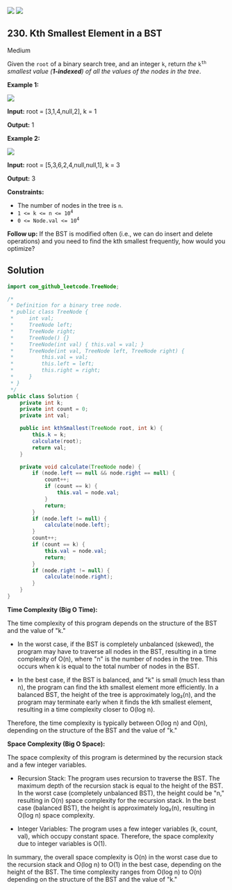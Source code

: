 [![](https://img.shields.io/github/stars/javadev/LeetCode-in-Java?label=Stars&style=flat-square)](https://github.com/javadev/LeetCode-in-Java)
[![](https://img.shields.io/github/forks/javadev/LeetCode-in-Java?label=Fork%20me%20on%20GitHub%20&style=flat-square)](https://github.com/javadev/LeetCode-in-Java/fork)

## 230\. Kth Smallest Element in a BST

Medium

Given the `root` of a binary search tree, and an integer `k`, return _the_ <code>k<sup>th</sup></code> _smallest value (**1-indexed**) of all the values of the nodes in the tree_.

**Example 1:**

![](https://assets.leetcode.com/uploads/2021/01/28/kthtree1.jpg)

**Input:** root = [3,1,4,null,2], k = 1

**Output:** 1 

**Example 2:**

![](https://assets.leetcode.com/uploads/2021/01/28/kthtree2.jpg)

**Input:** root = [5,3,6,2,4,null,null,1], k = 3

**Output:** 3 

**Constraints:**

*   The number of nodes in the tree is `n`.
*   <code>1 <= k <= n <= 10<sup>4</sup></code>
*   <code>0 <= Node.val <= 10<sup>4</sup></code>

**Follow up:** If the BST is modified often (i.e., we can do insert and delete operations) and you need to find the kth smallest frequently, how would you optimize?

## Solution

```java
import com_github_leetcode.TreeNode;

/*
 * Definition for a binary tree node.
 * public class TreeNode {
 *     int val;
 *     TreeNode left;
 *     TreeNode right;
 *     TreeNode() {}
 *     TreeNode(int val) { this.val = val; }
 *     TreeNode(int val, TreeNode left, TreeNode right) {
 *         this.val = val;
 *         this.left = left;
 *         this.right = right;
 *     }
 * }
 */
public class Solution {
    private int k;
    private int count = 0;
    private int val;

    public int kthSmallest(TreeNode root, int k) {
        this.k = k;
        calculate(root);
        return val;
    }

    private void calculate(TreeNode node) {
        if (node.left == null && node.right == null) {
            count++;
            if (count == k) {
                this.val = node.val;
            }
            return;
        }
        if (node.left != null) {
            calculate(node.left);
        }
        count++;
        if (count == k) {
            this.val = node.val;
            return;
        }
        if (node.right != null) {
            calculate(node.right);
        }
    }
}
```

**Time Complexity (Big O Time):**

The time complexity of this program depends on the structure of the BST and the value of "k."

- In the worst case, if the BST is completely unbalanced (skewed), the program may have to traverse all nodes in the BST, resulting in a time complexity of O(n), where "n" is the number of nodes in the tree. This occurs when k is equal to the total number of nodes in the BST.

- In the best case, if the BST is balanced, and "k" is small (much less than n), the program can find the kth smallest element more efficiently. In a balanced BST, the height of the tree is approximately log₂(n), and the program may terminate early when it finds the kth smallest element, resulting in a time complexity closer to O(log n).

Therefore, the time complexity is typically between O(log n) and O(n), depending on the structure of the BST and the value of "k."

**Space Complexity (Big O Space):**

The space complexity of this program is determined by the recursion stack and a few integer variables.

- Recursion Stack: The program uses recursion to traverse the BST. The maximum depth of the recursion stack is equal to the height of the BST. In the worst case (completely unbalanced BST), the height could be "n," resulting in O(n) space complexity for the recursion stack. In the best case (balanced BST), the height is approximately log₂(n), resulting in O(log n) space complexity.

- Integer Variables: The program uses a few integer variables (k, count, val), which occupy constant space. Therefore, the space complexity due to integer variables is O(1).

In summary, the overall space complexity is O(n) in the worst case due to the recursion stack and O(log n) to O(1) in the best case, depending on the height of the BST. The time complexity ranges from O(log n) to O(n) depending on the structure of the BST and the value of "k."
